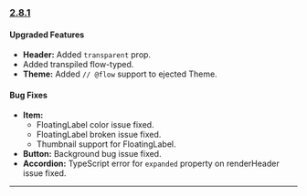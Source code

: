 ### [2.8.1](https://github.com/GeekyAnts/NativeBase/releases/tag/v2.8.1)


#### Upgraded Features

*   **Header:** Added `transparent` prop.
*   Added transpiled flow-typed.
*   **Theme:** Added `// @flow` support to ejected Theme.


#### Bug Fixes

*   **Item:** 
    - FloatingLabel color issue fixed. 
    - FloatingLabel broken issue fixed. 
    - Thumbnail support for FloatingLabel. 
*   **Button:** Background bug issue fixed. 
*   **Accordion:** TypeScript error for `expanded` property on renderHeader issue fixed.


<hr> 
